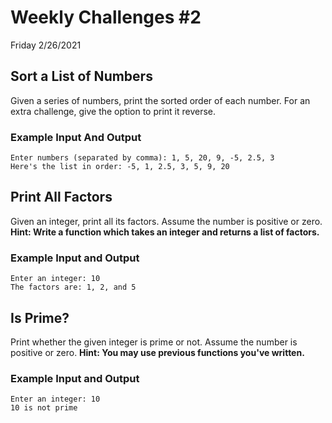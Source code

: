 # Weekly Challenges #2
Friday 2/26/2021

## Sort a List of Numbers
Given a series of numbers, print the sorted order of each number. For an extra challenge, give the option to print it reverse.
### Example Input And Output
```
Enter numbers (separated by comma): 1, 5, 20, 9, -5, 2.5, 3
Here's the list in order: -5, 1, 2.5, 3, 5, 9, 20
```
## Print All Factors
Given an integer, print all its factors. Assume the number is positive or zero. **Hint: Write a function which takes an integer and returns a list of factors.**
### Example Input and Output
```
Enter an integer: 10
The factors are: 1, 2, and 5
```

## Is Prime?
Print whether the given integer is prime or not. Assume the number is positive or zero. **Hint: You may use previous functions you've written.**
### Example Input and Output
```
Enter an integer: 10
10 is not prime
```
